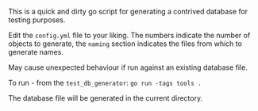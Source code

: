 This is a quick and dirty go script for generating a contrived database for testing purposes.

Edit the `config.yml` file to your liking. The numbers indicate the number of objects to generate, the `naming` section indicates the files from which to generate names.

May cause unexpected behaviour if run against an existing database file.

To run - from the `test_db_generator`:
`go run -tags tools .`

The database file will be generated in the current directory.